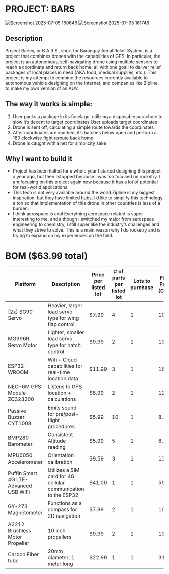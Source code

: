 # PROJECT: BARS
![Screenshot 2025-07-05 160646](https://github.com/user-attachments/assets/ba66c7da-d65c-43fe-bd49-112b2f5330d7)
![Screenshot 2025-07-05 161748](https://github.com/user-attachments/assets/5b323947-18f0-4abf-86c7-b22ad91e4d52)

## Description
Project Barley, or B.A.R.S., short for Barangay Aerial Relief System, is a project that combines drones with the capabilities of GPS. In particular, the project is an autonomous, self-navigating drone using multiple sensors to reach a coordinate and return back home, all with one goal: to deliver relief packages of local places in need (AKA food, medical supplies, etc.). This project is my attempt to combine the resources currently available to autonomous vehicle designing on the internet, and companies like Zipline, to make my own version of an AUV. 

## The way it works is simple:
1. User packs a package in its fuselage, utilizing a disposable parachute to slow it’s decent to target coordinates
User uploads target coordinates
2. Drone is sent off, calculating a simple route towards the coordinates
3. After coordinates are reached, it’s hatches below open and perform a 180 clockwise fight reroute back home
4. Drone is caught with a net for simplicity sake
## Why I want to build it
* Project has been halted for a whole year
I started designing this project a year ago, but then I stopped because I was too focused on rocketry. I am focusing on this project again now because it has a lot of potential for real-world applications. 
* This tech is not very available around the world
Zipline is my biggest inspiration, but they have limited hubs. I’d like to simplify this technology a ton so that implementation of this drone in other countries is less of a burden. 
* I think aerospace is cool
Everything aerospace related is super interesting to me, and although I switched my major from aerospace engineering to chemistry, I still super like the industry’s challenges and what they strive to solve. This is a main reason why I do rocketry and is trying to expand on my experiences on the field.

# BOM ($63.99 total)
| Platform                          | Description                                                | Price per listed lot | # of parts per listed lot | Lots to purchase | Final Price (CAD) | Final Price (USD) | Already Owned? | Comments | Link |
|----------------------------------|------------------------------------------------------------|-----------------------|----------------------------|------------------|--------------------|--------------------|----------------|----------|------|
| (2x) SG90 Servo                  | Heavier, larger load servo type for wing flap control     | $7.99                 | 4                          | 1                | 10.86              | 7.99               | yes            |          | [Link](https://www.amazon.com/Micro-Servos-Helicopter-Airplane-Controls/dp/B07MLR1498/ref=sr_1_6) |
| MG996R Servo Motor              | Lighter, smaller load servo type for hatch control        | $9.99                 | 2                          | 1                | 13.59              | 9.99               | yes             |          | [Link](https://www.amazon.com/AEDIKO-MG996R-Control-Digital-Helicopter/dp/B09BZ5955Z/ref=sr_1_3) |
| ESP32-WROOM                     | Wifi + Cloud capabilities for real-time location data     | $11.99                | 3                          | 1                | 16.03              | 11.99              | yes             |          | [Link](https://www.amazon.com/ESP-WROOM-32-Development-Dual-Mode-Microcontroller-Compatible/dp/B0D53M13NS) |
| NEO-6M GPS Module ZC323200      | Listens to GPS location + calculations                    | $8.99                 | 2                          | 1                | 12.23              | 8.99               | yes             |          | [Link](https://www.amazon.com/HiLetgo-GY-NEO6MV2-Controller-Ceramic-Antenna/dp/B01D1D0F5M) |
| Passive Buzzer CYT1008          | Emits sound for pre/post-flight procedures                | $5.99                 | 10                         | 1                | 8.15               | 5.99               | yes             |          | [Link](https://www.amazon.com/Cylewet-Terminals-Electronic-Electromagnetic-Impedance/dp/B01NCOXB2Q/ref=sr_1_1) |
| BMP280 Barometer                | Consistent Altitude reading                                | $5.99                 | 5                          | 1                | 8.15               | 5.99               | yes             |          | [Link](https://www.amazon.com/KOOBOOK-GY-BMP280-3-3-Precision-Atmospheric-Barometric/dp/B07S98QBTQ/ref=sr_1_1) |
| MPU6050 Accelerometer           | Orientation calibration                                    | $9.59                 | 3                          | 1                | 13.04              | 9.59               | yes             |          | [Link](https://www.amazon.com/EC-Buying-Accelerometer-Gyroscope-Module16-Bit/dp/B0B3D6D1KD/ref=sr_1_2) |
| Puffin Smart 4G LTE-Advanced USB WiFi | Utilizes a SIM card for 4G cellular communication to the ESP32 | $41.00         | 1                          | 1                | 55.76              | 41.00              | no             |          | [Link](https://www.amazon.com/Puffin-Smart-LTE-Advanced-Dongle-Hotspot/dp/B0DSJZ8KVB/ref=sr_1_8) |
| GY-273 Magnetometer             | Functions as a compass for 2D navigation                   | $7.99                 | 2                          | 1                | 10.87              | 7.99               | yes             |          | [Link](https://www.amazon.com/Comimark-QMC5883L-Compass-Magnetometer-Arduino/dp/B0855TZV1J/ref=sr_1_1) |
| A2212 Brushless Motor Propeller | 10 inch propellers                                         | $9.99                 | 2                          | 1                | 13.59              | 9.99               | yes             |          | [Link](https://www.amazon.com/uxcell-Propellers-2-Vane-Airplane-Adapter/dp/B07YYV9Q2X/ref=sr_1_4) |
| Carbon Fiber tube               | 20mm diameter, 1 meter long                                | $22.99                | 1                          | 1                | 31.27              | 22.99              | no             |          | [Link](https://speedyfpv.com/products/1000mm-3k-carbon-fiber-tubes-16-18-20-25mm-matte-glossy-1mm-2mm-walls) |

